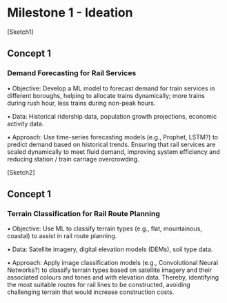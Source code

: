 # Milestone 1 - Ideation

[Sketch1]
## Concept 1 
### Demand Forecasting for Rail Services 
•	Objective: Develop a ML model to forecast demand for train services in different boroughs, helping to allocate trains dynamically; more trains during rush hour, less trains during non-peak hours.

•	Data: Historical ridership data, population growth projections, economic activity data. 

•	Approach: Use time-series forecasting models (e.g., Prophet, LSTM?) to predict demand based on historical trends. Ensuring that rail services are scaled dynamically to meet fluid demand, improving system efficiency and reducing station / train carriage overcrowding. 

[Sketch2]
## Concept 1 
### Terrain Classification for Rail Route Planning 
•	Objective: Use ML to classify terrain types (e.g., flat, mountainous, coastal) to assist in rail route planning. 

•	Data: Satellite imagery, digital elevation models (DEMs), soil type data. 

•	Approach: Apply image classification models (e.g., Convolutional Neural Networks?) to classify terrain types based on satellite imagery and their associated colours and tones and with elevation data. Thereby, identifying the most suitable routes for rail lines to be constructed, avoiding challenging terrain that would increase construction costs. 
